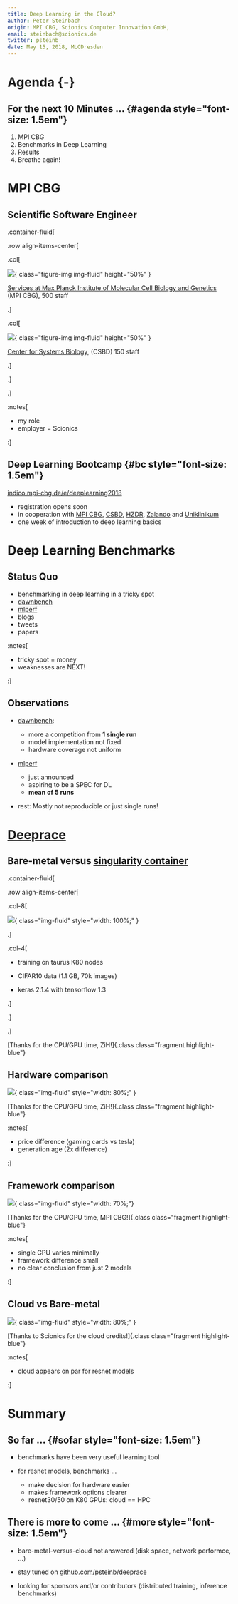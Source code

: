 ```yaml
---
title: Deep Learning in the Cloud?
author: Peter Steinbach
origin: MPI CBG, Scionics Computer Innovation GmbH, 
email: steinbach@scionics.de
twitter: psteinb_
date: May 15, 2018, MLCDresden
---
```


# Agenda {-}

## For the next 10 Minutes ... {#agenda style="font-size: 1.5em"}

1. MPI CBG
2. Benchmarks in Deep Learning
3. Results
4. Breathe again!

# MPI CBG

## Scientific Software Engineer

.container-fluid[

.row align-items-center[

.col[

![](img/800px-MPI-CBG_building_outside_4pl.jpg){ class="figure-img img-fluid" height="50%" }  

[Services at Max Planck Institute of Molecular Cell Biology and Genetics](https://www.mpi-cbg.de) (MPI CBG), 500 staff

.]

.col[

![](img/csbdbuilding.jpg){ class="figure-img img-fluid" height="50%" }  

[Center for Systems Biology](http://www.csbdresden.de/), (CSBD) 150 staff

.]

.]

.]


:notes[

- my role
- employer = Scionics

:]

## Deep Learning Bootcamp {#bc style="font-size: 1.5em"}

[indico.mpi-cbg.de/e/deeplearning2018](https://indico.mpi-cbg.de/e/deeplearning2018)

- registration opens soon
- in cooperation with [MPI CBG](https://www.mpi-cbg.de), [CSBD](https://www.csbdresden.de), [HZDR](https://www.hzdr.de), [Zalando](https://research.zalando.com/) and [Uniklinikum](https://www.uniklinikum-dresden.de/de)
- one week of introduction to deep learning basics


# Deep Learning Benchmarks

## Status Quo

- benchmarking in deep learning in a tricky spot
- [dawnbench](https://dawn.cs.stanford.edu/benchmark/)
- [mlperf](https://mlperf.org/)
- blogs
- tweets
- papers


:notes[

- tricky spot = money
- weaknesses are NEXT!

:]


## Observations

- [dawnbench](https://dawn.cs.stanford.edu/benchmark/):
    + more a competition from **1 single run**
    + model implementation not fixed
    + hardware coverage not uniform
    
- [mlperf](https://mlperf.org/)
    + just announced
    + aspiring to be a SPEC for DL
    + **mean of 5 runs**
    
- rest: Mostly not reproducible or just single runs!


# [Deeprace](https://github.com/psteinb/deeprace)

## Bare-metal versus [singularity container](https://singularity.lbl.gov)

.container-fluid[

.row align-items-center[

.col-8[

![](img/deeprace-full-vs-singularity.svg){ class="img-fluid" style="width: 100%;" }  


.]

.col-4[

- training on taurus K80 nodes

- CIFAR10 data (1.1 GB, 70k images)

- keras 2.1.4 with tensorflow 1.3

.]

.]

.]

[Thanks for the CPU/GPU time, ZiH!]{.class class="fragment highlight-blue"}


## Hardware comparison


![](img/deeprace-short-hw.svg){ class="img-fluid" style="width: 80%;" }  

[Thanks for the CPU/GPU time, ZiH!]{.class class="fragment highlight-blue"}

:notes[

- price difference (gaming cards vs tesla)
- generation age (2x difference)

:]


## Framework comparison

![](img/deeprace-frameworks.svg){ class="img-fluid" style="width: 70%;"}  

[Thanks for the CPU/GPU time, MPI CBG!]{.class class="fragment highlight-blue"}

:notes[

- single GPU varies minimally
- framework difference small
- no clear conclusion from just 2 models

:]


## Cloud vs Bare-metal

![](img/deeprace-short-runtimes-vs-cloud.svg){ class="img-fluid" style="width: 80%;" }  

[Thanks to Scionics for the cloud credits!]{.class class="fragment highlight-blue"}

:notes[

- cloud appears on par for resnet models

:]


# Summary

## So far ... {#sofar style="font-size: 1.5em"}

- benchmarks have been very useful learning tool

- for resnet models, benchmarks ...

    + make decision for hardware easier
    + makes framework options clearer
    + resnet30/50 on K80 GPUs: cloud == HPC
    

## There is more to come ... {#more style="font-size: 1.5em"}

- bare-metal-versus-cloud not answered (disk space, network performce, ...)

- stay tuned on [github.com/psteinb/deeprace](github.com/psteinb/deeprace)

- looking for sponsors and/or contributors (distributed training, inference benchmarks)
